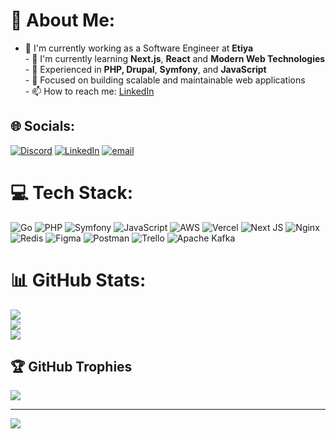 # 💫 About Me:
- 🔭 I'm currently working as a Software Engineer at **Etiya**<br>- 🌱 I'm currently learning **Next.js**, **React** and **Modern Web Technologies**<br>- 💼 Experienced in **PHP, Drupal**, **Symfony**, and **JavaScript**<br>- 🎯 Focused on building scalable and maintainable web applications<br>- 📫 How to reach me: [LinkedIn](https://www.linkedin.com/in/tarikfiliz/)


## 🌐 Socials:
[![Discord](https://img.shields.io/badge/Discord-%237289DA.svg?logo=discord&logoColor=white)](https://discord.gg/tarik1) [![LinkedIn](https://img.shields.io/badge/LinkedIn-%230077B5.svg?logo=linkedin&logoColor=white)](https://linkedin.com/in/tarikfiliz) [![email](https://img.shields.io/badge/Email-D14836?logo=gmail&logoColor=white)](mailto:tarikfiliz@icloud.com) 

# 💻 Tech Stack:
![Go](https://img.shields.io/badge/go-%2300ADD8.svg?style=for-the-badge&logo=go&logoColor=white) ![PHP](https://img.shields.io/badge/php-%23777BB4.svg?style=for-the-badge&logo=php&logoColor=white) ![Symfony](https://img.shields.io/badge/symfony-%23000000.svg?style=for-the-badge&logo=symfony&logoColor=white) ![JavaScript](https://img.shields.io/badge/javascript-%23323330.svg?style=for-the-badge&logo=javascript&logoColor=%23F7DF1E) ![AWS](https://img.shields.io/badge/AWS-%23FF9900.svg?style=for-the-badge&logo=amazon-aws&logoColor=white) ![Vercel](https://img.shields.io/badge/vercel-%23000000.svg?style=for-the-badge&logo=vercel&logoColor=white) ![Next JS](https://img.shields.io/badge/Next-black?style=for-the-badge&logo=next.js&logoColor=white) ![Nginx](https://img.shields.io/badge/nginx-%23009639.svg?style=for-the-badge&logo=nginx&logoColor=white) ![Redis](https://img.shields.io/badge/redis-%23DD0031.svg?style=for-the-badge&logo=redis&logoColor=white) ![Figma](https://img.shields.io/badge/figma-%23F24E1E.svg?style=for-the-badge&logo=figma&logoColor=white) ![Postman](https://img.shields.io/badge/Postman-FF6C37?style=for-the-badge&logo=postman&logoColor=white) ![Trello](https://img.shields.io/badge/Trello-%23026AA7.svg?style=for-the-badge&logo=Trello&logoColor=white) ![Apache Kafka](https://img.shields.io/badge/Apache%20Kafka-000?style=for-the-badge&logo=apachekafka)
# 📊 GitHub Stats:
![](https://github-readme-stats.vercel.app/api?username=tarikflz&theme=dark&hide_border=false&include_all_commits=true&count_private=true)<br/>
![](https://nirzak-streak-stats.vercel.app/?user=tarikflz&theme=dark&hide_border=false)<br/>
![](https://github-readme-stats.vercel.app/api/top-langs/?username=tarikflz&theme=dark&hide_border=false&include_all_commits=true&count_private=true&layout=compact)

## 🏆 GitHub Trophies
![](https://github-profile-trophy.vercel.app/?username=tarikflz&theme=tokyonight&no-frame=false&no-bg=true&margin-w=4)

---
[![](https://visitcount.itsvg.in/api?id=tarikflz&icon=0&color=0)](https://visitcount.itsvg.in)
